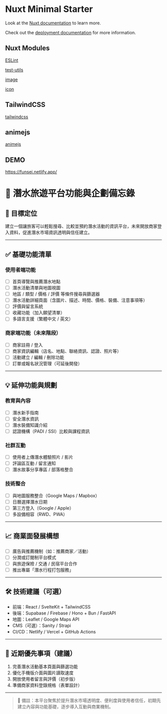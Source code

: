 # Nuxt Minimal Starter

Look at the [Nuxt documentation](https://nuxt.com/docs/getting-started/introduction) to learn more.

Check out the [deployment documentation](https://nuxt.com/docs/getting-started/deployment) for more information.

## Nuxt Modules

[ESLint](https://nuxt.com/modules/eslint)

[test-utils](https://nuxt.com/modules/test-utils)

[image](https://nuxt.com/modules/image)

[icon](https://nuxt.com/modules/icon)

## TailwindCSS

[tailwindcss](https://tailwindcss.com/docs)

## animejs

[animejs](https://animejs.com/documentation/)

## DEMO

https://funsei.netlify.app/

# 🌊 潛水旅遊平台功能與企劃備忘錄

## 🎯 目標定位
建立一個讓旅客可以輕鬆搜尋、比較並預約潛水活動的資訊平台，未來開放商家登入資料，促進潛水市場資訊透明與信任建立。

---

## ✅ 基礎功能清單

### 使用者端功能
- [ ] 首頁導覽與推薦潛水地點
- [ ] 潛水活動清單與地圖視圖
- [ ] 地區 / 類型 / 價格 / 評價 等條件搜尋與篩選器
- [ ] 潛水活動詳細頁面（含圖片、描述、時間、價格、裝備、注意事項等）
- [ ] 評價與留言系統
- [ ] 收藏功能（加入願望清單）
- [ ] 多語言支援（繁體中文 / 英文）

### 商家端功能（未來階段）
- [ ] 商家註冊 / 登入
- [ ] 商家資訊編輯（店名、地點、聯絡資訊、認證、照片等）
- [ ] 活動建立 / 編輯 / 刪除功能
- [ ] 訂單或報名狀況管理（可延後開發）

---

## 💡 延伸功能與規劃

### 教育與內容
- [ ] 潛水新手指南
- [ ] 安全潛水資訊
- [ ] 潛水裝備知識介紹
- [ ] 認證機構（PADI / SSI）比較與課程資訊

### 社群互動
- [ ] 使用者上傳潛水體驗照片 / 影片
- [ ] 評論區互動 / 留言通知
- [ ] 潛水故事分享專區 / 部落格整合

### 技術整合
- [ ] 與地圖服務整合（Google Maps / Mapbox）
- [ ] 日曆選擇潛水日期
- [ ] 第三方登入（Google / Apple）
- [ ] 多設備相容（RWD、PWA）

---

## 📈 商業面發展構想

- [ ] 廣告與推薦機制（如：推薦商家／活動）
- [ ] 分潤或訂閱制平台模式
- [ ] 與旅遊保險 / 交通 / 民宿平台合作
- [ ] 推出專屬「潛水行程打包服務」

---

## 🛠 技術建議（可選）

- 前端：React / SvelteKit + TailwindCSS
- 後端：Supabase / Firebase / Hono + Bun / FastAPI
- 地圖：Leaflet / Google Maps API
- CMS（可選）：Sanity / Strapi
- CI/CD：Netlify / Vercel + GitHub Actions

---

## 🧭 近期優先事項（建議）

1. 完善潛水活動基本頁面與篩選功能
2. 優化手機版介面與圖片讀取速度
3. 開放使用者留言與評價（初步版）
4. 準備商家資料登錄規格（表單設計）

---

> 📌 備註：本平台聚焦於提升潛水市場透明度、便利度與使用者信任，初期先建立內容與功能基礎，逐步導入互動與商業機制。